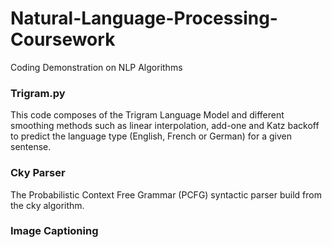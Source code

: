 # Natural-Language-Processing-Coursework
Coding Demonstration on NLP Algorithms

### Trigram.py
This code composes of the Trigram Language Model and different smoothing methods such as linear interpolation, add-one and Katz backoff to predict the language type (English, French or German) for a given sentense.

### Cky Parser
The Probabilistic Context Free Grammar (PCFG) syntactic parser build from the cky algorithm.

### Image Captioning

